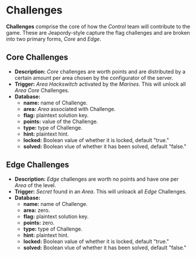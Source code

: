 # Challenges
__Challenges__ comprise the core of how the *Control* team will contribute to the game.  These are Jeapordy-style capture the flag challenges and are broken into two primary forms, *Core* and *Edge*.

## Core Challenges
* __Description:__  *Core* challenges are worth points and are distributed by a certain amount per area chosen by the configurator of the server.
* __Trigger:__ *Area Hackswitch* activated by the *Marines*.  This will unlock all *Area* *Core* Challenges.
* __Database:__
  + __name:__  name of Challenge.
  + __area:__  *Area* associated with Challenge.
  + __flag:__  plaintext solution key.
  + __points:__  value of the Challenge.
  + __type:__  type of Challenge.
  + __hint:__  plaintext hint.
  + __locked:__ Boolean value of whether it is locked, default "true."
  + __solved:__ Boolean vlue of whether it has been solved, default "false."

## Edge Challenges
* __Description:__  *Edge* challenges are worth no points and have one per *Area* of the level.
* __Trigger:__  *Secret* found in an *Area*.  This will unloack all *Edge* Challenges.
* __Database:__
  + __name:__  name of Challenge.
  + __area:__  zero.
  + __flag:__  plaintext solution key.
  + __points:__  zero.
  + __type:__  type of Challenge.
  + __hint:__  plaintext hint.
  + __locked:__ Boolean value of whether it is locked, default "true."
  + __solved:__ Boolean vlue of whether it has been solved, default "false."
